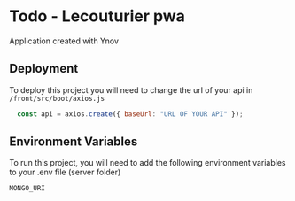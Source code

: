 # Todo - Lecouturier pwa 

Application created with Ynov


## Deployment

To deploy this project you will need to change the url of your api in `/front/src/boot/axios.js`

```js
  const api = axios.create({ baseUrl: "URL OF YOUR API" });
```


## Environment Variables

To run this project, you will need to add the following environment variables to your .env file (server folder)

`MONGO_URI`
